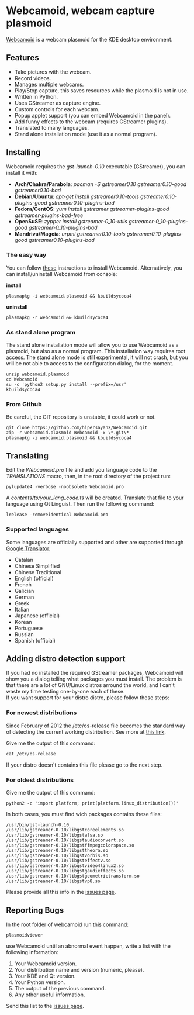 # Webcamoid, webcam capture plasmoid #

[Webcamoid](http://kde-apps.org/content/show.php/Webcamoid?content=144796) is a webcam plasmoid for the KDE desktop environment.

## Features ##

* Take pictures with the webcam.
* Record videos.
* Manages multiple webcams.
* Play/Stop capture, this saves resources while the plasmoid is not in use.
* Written in Python.
* Uses GStreamer as capture engine.
* Custom controls for each webcam.
* Popup applet support (you can embed Webcamoid in the panel).
* Add funny effects to the webcam (requires GStreamer plugins).
* Translated to many languages.
* Stand alone installation mode (use it as a normal program).

## Installing ##

Webcamoid requires the _gst-launch-0.10_ executable (GStreamer), you can install it with:

* __Arch/Chakra/Parabola__: _pacman -S gstreamer0.10 gstreamer0.10-good gstreamer0.10-bad_
* __Debian/Ubuntu__: _apt-get install gstreamer0.10-tools gstreamer0.10-plugins-good gstreamer0.10-plugins-bad_
* __Fedora/CentOS__: _yum install gstreamer gstreamer-plugins-good gstreamer-plugins-bad-free_
* __OpenSuSE__: _zypper install gstreamer-0_10-utils gstreamer-0_10-plugins-good gstreamer-0_10-plugins-bad_
* __Mandriva/Mageia__: _urpmi gstreamer0.10-tools gstreamer0.10-plugins-good gstreamer0.10-plugins-bad_

### The easy way ###

You can follow [these](http://userbase.kde.org/Plasma/Installing_Plasmoids) instructions to install Webcamoid. Alternatively, you can install/uninstall Webcamoid from console:

__install__

    plasmapkg -i webcamoid.plasmoid && kbuildsycoca4

__uninstall__

    plasmapkg -r webcamoid && kbuildsycoca4

### As stand alone program ###

The stand alone installation mode will allow you to use Webcamoid as a plasmoid, but also as a normal program. This installation way requires root access. The stand alone mode is still experimental, it will not crash, but you will be not able to access to the configuration dialog, for the moment.

    unzip webcamoid.plasmoid
    cd Webcamoid
    su -c 'python2 setup.py install --prefix=/usr'
    kbuildsycoca4

### From Github ###

Be careful, the GIT repository is unstable, it could work or not.

    git clone https://github.com/hipersayanX/Webcamoid.git
    zip -r webcamoid.plasmoid Webcamoid -x \*.git\*
    plasmapkg -i webcamoid.plasmoid && kbuildsycoca4

## Translating ##

Edit the _Webcamoid.pro_ file and add you language code to the _TRANSLATIONS_ macro, then, in the root directory of the project run:

    pylupdate4 -verbose -noobsolete Webcamoid.pro

A _contents/ts/your_lang_code.ts_ will be created. Translate that file to your language using Qt Linguist. Then run the following command:

    lrelease -removeidentical Webcamoid.pro

### Supported languages ###

Some languages are officially supported and other are supported through [Google Translator](http://translate.google.com/).

* Catalan
* Chinese Simplified
* Chinese Traditional
* English (official)
* French
* Galician
* German
* Greek
* Italian
* Japanese (official)
* Korean
* Portuguese
* Russian
* Spanish (official)

## Adding distro detection support ##

If you had no installed the required GStreamer packages, Webcamoid will show you a dialog telling what packages you must install. The problem is that there are a lot of GNU/Linux distros arround the world, and I can't waste my time testing one-by-one each of these.  
If you want support for your distro distro, please follow these steps:

### For newest distributions ###

Since February of 2012 the /etc/os-release file becomes the standard way of detecting the current working distribution. See more at [this link](http://www.freedesktop.org/software/systemd/man/os-release.html).

Give me the output of this command:

    cat /etc/os-release

If your distro doesn't contains this file please go to the next step.

### For oldest distributions ###

Give me the output of this command:

    python2 -c 'import platform; print(platform.linux_distribution())'

In both cases, you must find wich packages contains these files:

    /usr/bin/gst-launch-0.10
    /usr/lib/gstreamer-0.10/libgstcoreelements.so
    /usr/lib/gstreamer-0.10/libgstalsa.so
    /usr/lib/gstreamer-0.10/libgstaudioconvert.so
    /usr/lib/gstreamer-0.10/libgstffmpegcolorspace.so
    /usr/lib/gstreamer-0.10/libgsttheora.so
    /usr/lib/gstreamer-0.10/libgstvorbis.so
    /usr/lib/gstreamer-0.10/libgsteffectv.so
    /usr/lib/gstreamer-0.10/libgstvideo4linux2.so
    /usr/lib/gstreamer-0.10/libgstgaudieffects.so
    /usr/lib/gstreamer-0.10/libgstgeometrictransform.so
    /usr/lib/gstreamer-0.10/libgstvp8.so

Please provide all this info in the [issues page](http://github.com/hipersayanX/Webcamoid/issues).

## Reporting Bugs ##

In the root folder of webcamoid run this command:

    plasmoidviewer

use Webcamoid until an abnormal event happen, write a list with the following information:

1. Your Webcamoid version.
2. Your distribution name and version (numeric, please).
3. Your KDE and Qt version.
4. Your Python version.
5. The output of the previous command.
6. Any other useful information.

Send this list to the [issues page](http://github.com/hipersayanX/Webcamoid/issues).

